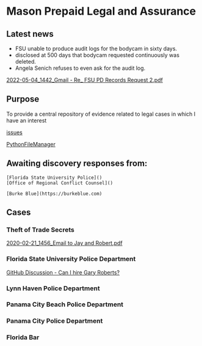 # Mason Prepaid Legal and Assurance

## Latest news

- FSU unable to produce audit logs for the bodycam in sixty days.
- disclosed at 500 days that bodycam requested continuously was deleted.
- Angela Senich refuses to even ask for the audit log.

[2022-05-04_1442_Gmail - Re_ FSU PD Records Request 2.pdf](https://github.com/mconsulting/legal/files/8764516/2022-05-04_1442_Gmail.-.Re_.FSU.PD.Records.Request.2.pdf)

## Purpose
To provide a central repository of evidence related to legal cases in which I have an interest

[issues](https://github.com/mconsulting/legal/issues)

[PythonFileManager](PythonFileManager/PythonFileManager.py)

## Awaiting discovery responses from:

    [Florida State University Police]()
    [Office of Regional Conflict Counsel]()
    
    [Burke Blue](https://burkeblue.com)


## Cases

### Theft of Trade Secrets

[2020-02-21_1456_Email to Jay and Robert.pdf](https://github.com/mconsulting/legal/blob/main/files/2020-02-21_1456_Email%20to%20Jay%20and%20Robert.pdf)
### Florida State University Police Department
[GitHub Discussion - Can I hire Gary Roberts?](https://github.com/mconsulting/legal/discussions/14)

### Lynn Haven Police Department
### Panama City Beach Police Department
### Panama City Police Department 
### Florida Bar



